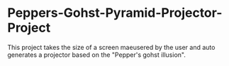 # Peppers-Gohst-Pyramid-Projector-Project
This project takes the size of a screen maeusered by the user and auto generates a projector based on the "Pepper's gohst illusion".
